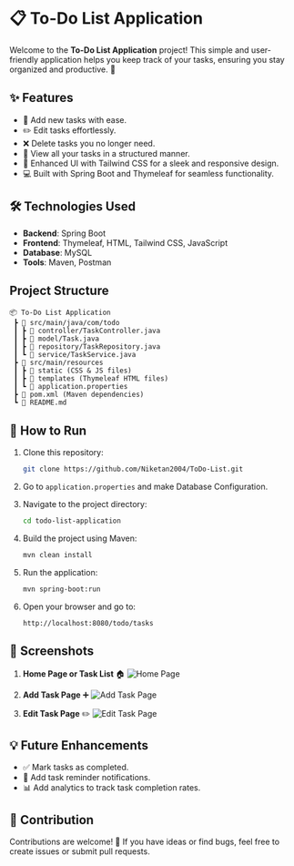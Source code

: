 # 📋 To-Do List Application

Welcome to the **To-Do List Application** project! This simple and user-friendly application helps you keep track of your tasks, ensuring you stay organized and productive. 🚀

## ✨ Features

- 📝 Add new tasks with ease.
- ✏️ Edit tasks effortlessly.
- ❌ Delete tasks you no longer need.
- 📆 View all your tasks in a structured manner.
- 🎨 Enhanced UI with Tailwind CSS for a sleek and responsive design.
- 💻 Built with Spring Boot and Thymeleaf for seamless functionality.

## 🛠️ Technologies Used

- **Backend**: Spring Boot
- **Frontend**: Thymeleaf, HTML, Tailwind CSS, JavaScript
- **Database**: MySQL
- **Tools**: Maven, Postman

## Project Structure
```
📦 To-Do List Application
 ┣ 📂 src/main/java/com/todo
 ┃ ┣ 📜 controller/TaskController.java
 ┃ ┣ 📜 model/Task.java
 ┃ ┣ 📜 repository/TaskRepository.java
 ┃ ┗ 📜 service/TaskService.java
 ┣ 📂 src/main/resources
 ┃ ┣ 📂 static (CSS & JS files)
 ┃ ┣ 📂 templates (Thymeleaf HTML files)
 ┃ ┗ 📜 application.properties
 ┣ 📜 pom.xml (Maven dependencies)
 ┗ 📜 README.md
```
 
## 🎯 How to Run

1. Clone this repository:
   ```bash
   git clone https://github.com/Niketan2004/ToDo-List.git
   ``` 
2. Go to `application.properties` and make Database Configuration.

3. Navigate to the project directory:
   ```bash
   cd todo-list-application
   ```

4. Build the project using Maven:
   ```bash
   mvn clean install
   ```

5. Run the application:
   ```bash
   mvn spring-boot:run
   ```

6. Open your browser and go to:
   ```
   http://localhost:8080/todo/tasks
   ```

## 📸 Screenshots

1. **Home Page or Task List** 🏠
   ![Home Page](https://github.com/user-attachments/assets/4009ee10-e9cd-4069-8e2b-97d2b000021e)

2. **Add Task Page** ➕
   ![Add Task Page](https://github.com/user-attachments/assets/3572737e-40ea-426c-bec9-a8c72cf0fd56)

3. **Edit Task Page** ✏️
   ![Edit Task Page](https://github.com/user-attachments/assets/cee4d7e4-b16a-4983-bb0c-8c75e65e47ef)


## 💡 Future Enhancements

- ✅ Mark tasks as completed.
- 🔔 Add task reminder notifications.
- 📊 Add analytics to track task completion rates.

## 🤝 Contribution

Contributions are welcome! 🎉 If you have ideas or find bugs, feel free to create issues or submit pull requests. 

